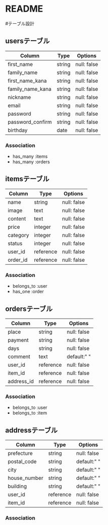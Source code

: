 # README
#テーブル設計

## usersテーブル

| Column           | Type   | Options     |
| ---------------- | ------ | ------------|
| first_name       | string | null: false |
| family_name      | string | null: false |
| first_name_kana  | string | null: false |
| family_name_kana | string | null: false |
| nickname         | string | null: false |
| email            | string | null: false |
| password         | string | null: false |
| password_confirm | string | null: false |
| birthday         | date   | null: false |

### Association

- has_many :items
- has_many :orders

## itemsテーブル

| Column    | Type      | Options      |
| --------  | --------  | ------------ |
| name      | string    | null: false  |
| image     | text      | null: false  |
| content   | text      | null: false  |
| price     | integer   | null: false  |
| category  | integer   | null: false  |
| status    | integer   | null: false  |
| user_id   | reference | null: false  |
| order_id  | reference | null: false  |

### Association

- belongs_to :user
- has_one :order

## ordersテーブル

| Column     | Type      | Options         |
| ---------- | --------- | --------------- |
| place      | string    | null: false     |
| payment    | string    | null: false     |
| days       | string    | null: false     |
| comment    | text      | default:" "     |
| user_id    | reference | null: false     |
| item_id    | reference | null: false     |
| address_id | reference | null: false     |

### Association

- belongs_to :user
- belongs_to :item


## addressテーブル

| Column      | Type      | Options         |
| ----------- | --------- | --------------- |
| prefecture  | string    | null: false     |
| postal_code | string    | default:" "     |
| city        | string    | default:" "     |
| house_number| string    | default:" "     |
| building    | string    | default:" "     |
| user_id     | reference | null: false     |
| item_id     | reference | null: false     |

### Association

